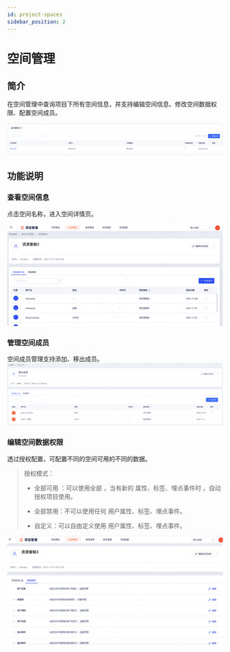 ```yaml
---
id: project-spaces
sidebar_position: 2
---
```


# 空间管理

## 简介

在空间管理中查询项目下所有空间信息，并支持编辑空间信息、修改空间数据权限、配置空间成员。

![picture 2](/img/kjgl_project-spaces.png)  


## 功能说明

### 查看空间信息

点击空间名称，进入空间详情页。

![图 9](/img/de83dee80e561c66798df8792344e7cf034e44dae0e16ff33ef5f331696ba884.png)

### 管理空间成员

空间成员管理支持添加、移出成员。
![图 1](/img/portal-spacemember_project-spaces.png)  

### 编辑空间数据权限
透过授权配置，可配置不同的空间可用的不同的数据。
> 授权模式：
>
> - 全部可用 ：可以使用全部 ，当有新的 属性、标签、埋点事件时 ，自动授权项目使用。
>
> - 全部禁用：不可以使用任何 用户属性、标签、埋点事件。
>
> - 自定义：可以自由定义使用 用户属性、标签、埋点事件。

![图 10](/img/1576e7b11922e9b8f6b997633a3d9dafaca3f83c925a0a936a8082fd87e19516.png)